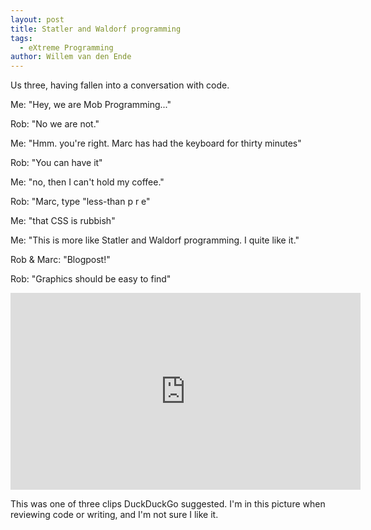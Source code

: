 ```yaml
---
layout: post
title: Statler and Waldorf programming
tags:
  - eXtreme Programming
author: Willem van den Ende
---
```


Us three, having fallen into a conversation with code.

Me: "Hey, we are Mob Programming..."

Rob: "No we are not."

Me: "Hmm. you're right. Marc has had the keyboard for thirty minutes"

Rob: "You can have it"

Me: "no, then I can't hold my coffee."

Rob: "Marc, type "less-than p r e"

Me: "that CSS is rubbish"

Me:  "This is more like Statler and Waldorf programming. I quite like it."

Rob & Marc: "Blogpost!"

Rob: "Graphics should be easy to find"

<iframe width="560" height="315"
src="https://www.youtube.com/embed/NpYEJx7PkWE" frameborder="0"
allow="accelerometer; autoplay; encrypted-media; gyroscope; picture-in-picture"
allowfullscreen></iframe>

This was one of three clips DuckDuckGo suggested. I'm in this picture when
reviewing code or writing, and I'm not sure I like it.
